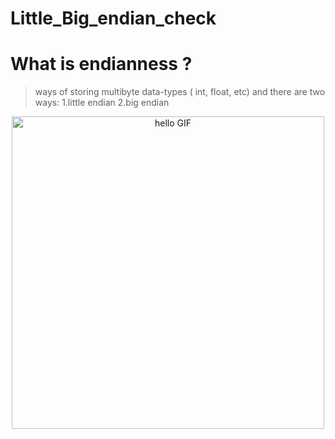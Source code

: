 # Little_Big_endian_check
<h1> What is endianness ?</h1>

> ways of storing multibyte data-types ( int, float, etc) and there are two ways:
> 1.little endian 
> 2.big endian

<div align="center">
    <img width="500px" alt="hello GIF" src="https://images.squarespace-cdn.com/content/v1/549dcda5e4b0a47d0ae1db1e/1490746414666-EM74IA60AFM16OEH9G22/image-asset.png?format=500w">
</div>

